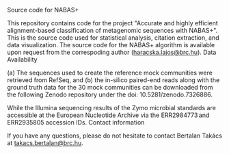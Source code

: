 Source code for NABAS+

This repository contains code for the project "Accurate and highly efficient alignment-based classification of metagenomic sequences with NABAS+". This is the source code used for statistical analysis, citation extraction, and data visualization. The source code for the NABAS+ algorithm is available upon request from the correspoding author (haracska.lajos@brc.hu).
Data Availability

(a) The sequences used to create the reference mock communities were retrieved from RefSeq, and (b) the in-silico paired-end reads along with the ground truth data for the 30 mock communities can be downloaded from the following Zenodo repository under the doi: 10.5281/zenodo.7326886.

While the Illumina sequencing results of the Zymo microbial standards are accessible at the European Nucleotide Archive via the ERR2984773 and ERR2935805 accession IDs.
Contact information

If you have any questions, please do not hesitate to contact Bertalan Takács at takacs.bertalan@brc.hu.
